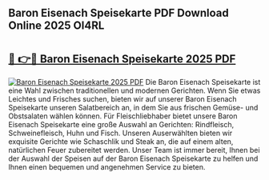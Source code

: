 ## Baron Eisenach Speisekarte PDF Download Online 2025 Ol4RL

# <h2><a href="http://gcbqsy.nevu.top/?p=Baron+Eisenach+Speisekarte">🔗 👉🔴 Baron Eisenach Speisekarte 2025 PDF</a></h2>

[![Baron Eisenach Speisekarte 2025 PDF](https://i.imgur.com/dBaPXMq.png)](http://gcbqsy.nevu.top/?p=Baron+Eisenach+Speisekarte)
Die Baron Eisenach Speisekarte ist eine Wahl zwischen traditionellen und modernen Gerichten. Wenn Sie etwas Leichtes und Frisches suchen, bieten wir auf unserer Baron Eisenach Speisekarte unseren Salatbereich an, in dem Sie aus frischen Gemüse- und Obstsalaten wählen können. Für Fleischliebhaber bietet unsere Baron Eisenach Speisekarte eine große Auswahl an Gerichten: Rindfleisch, Schweinefleisch, Huhn und Fisch. Unseren Auserwählten bieten wir exquisite Gerichte wie Schaschlik und Steak an, die auf einem alten, natürlichen Feuer zubereitet werden. Unser Team ist immer bereit, Ihnen bei der Auswahl der Speisen auf der Baron Eisenach Speisekarte zu helfen und Ihnen einen bequemen und angenehmen Service zu bieten.

